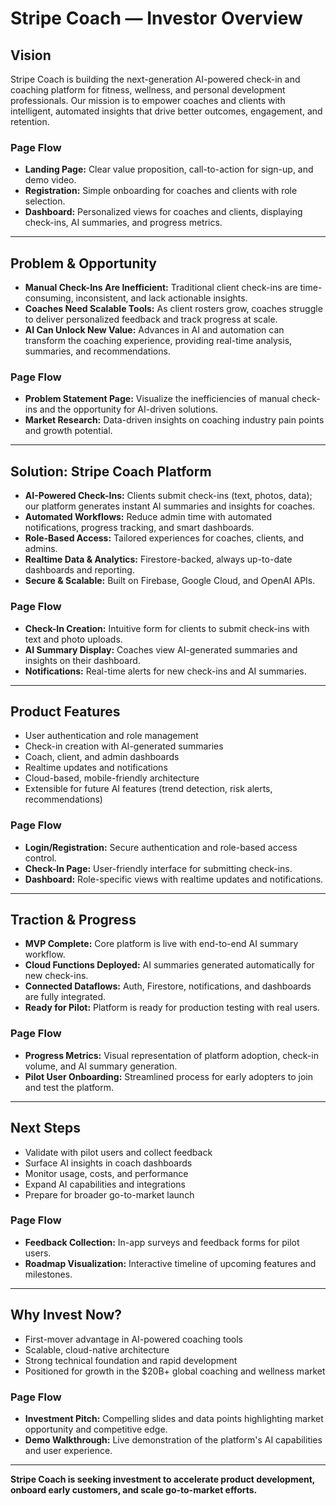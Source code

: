 # Stripe Coach — Investor Overview

## Vision
Stripe Coach is building the next-generation AI-powered check-in and coaching platform for fitness, wellness, and personal development professionals. Our mission is to empower coaches and clients with intelligent, automated insights that drive better outcomes, engagement, and retention.

### Page Flow
- **Landing Page:** Clear value proposition, call-to-action for sign-up, and demo video.
- **Registration:** Simple onboarding for coaches and clients with role selection.
- **Dashboard:** Personalized views for coaches and clients, displaying check-ins, AI summaries, and progress metrics.

---

## Problem & Opportunity
- **Manual Check-Ins Are Inefficient:** Traditional client check-ins are time-consuming, inconsistent, and lack actionable insights.
- **Coaches Need Scalable Tools:** As client rosters grow, coaches struggle to deliver personalized feedback and track progress at scale.
- **AI Can Unlock New Value:** Advances in AI and automation can transform the coaching experience, providing real-time analysis, summaries, and recommendations.

### Page Flow
- **Problem Statement Page:** Visualize the inefficiencies of manual check-ins and the opportunity for AI-driven solutions.
- **Market Research:** Data-driven insights on coaching industry pain points and growth potential.

---

## Solution: Stripe Coach Platform
- **AI-Powered Check-Ins:** Clients submit check-ins (text, photos, data); our platform generates instant AI summaries and insights for coaches.
- **Automated Workflows:** Reduce admin time with automated notifications, progress tracking, and smart dashboards.
- **Role-Based Access:** Tailored experiences for coaches, clients, and admins.
- **Realtime Data & Analytics:** Firestore-backed, always up-to-date dashboards and reporting.
- **Secure & Scalable:** Built on Firebase, Google Cloud, and OpenAI APIs.

### Page Flow
- **Check-In Creation:** Intuitive form for clients to submit check-ins with text and photo uploads.
- **AI Summary Display:** Coaches view AI-generated summaries and insights on their dashboard.
- **Notifications:** Real-time alerts for new check-ins and AI summaries.

---

## Product Features
- User authentication and role management
- Check-in creation with AI-generated summaries
- Coach, client, and admin dashboards
- Realtime updates and notifications
- Cloud-based, mobile-friendly architecture
- Extensible for future AI features (trend detection, risk alerts, recommendations)

### Page Flow
- **Login/Registration:** Secure authentication and role-based access control.
- **Check-In Page:** User-friendly interface for submitting check-ins.
- **Dashboard:** Role-specific views with realtime updates and notifications.

---

## Traction & Progress
- **MVP Complete:** Core platform is live with end-to-end AI summary workflow.
- **Cloud Functions Deployed:** AI summaries generated automatically for new check-ins.
- **Connected Dataflows:** Auth, Firestore, notifications, and dashboards are fully integrated.
- **Ready for Pilot:** Platform is ready for production testing with real users.

### Page Flow
- **Progress Metrics:** Visual representation of platform adoption, check-in volume, and AI summary generation.
- **Pilot User Onboarding:** Streamlined process for early adopters to join and test the platform.

---

## Next Steps
- Validate with pilot users and collect feedback
- Surface AI insights in coach dashboards
- Monitor usage, costs, and performance
- Expand AI capabilities and integrations
- Prepare for broader go-to-market launch

### Page Flow
- **Feedback Collection:** In-app surveys and feedback forms for pilot users.
- **Roadmap Visualization:** Interactive timeline of upcoming features and milestones.

---

## Why Invest Now?
- First-mover advantage in AI-powered coaching tools
- Scalable, cloud-native architecture
- Strong technical foundation and rapid development
- Positioned for growth in the $20B+ global coaching and wellness market

### Page Flow
- **Investment Pitch:** Compelling slides and data points highlighting market opportunity and competitive edge.
- **Demo Walkthrough:** Live demonstration of the platform's AI capabilities and user experience.

---

**Stripe Coach is seeking investment to accelerate product development, onboard early customers, and scale go-to-market efforts.** 